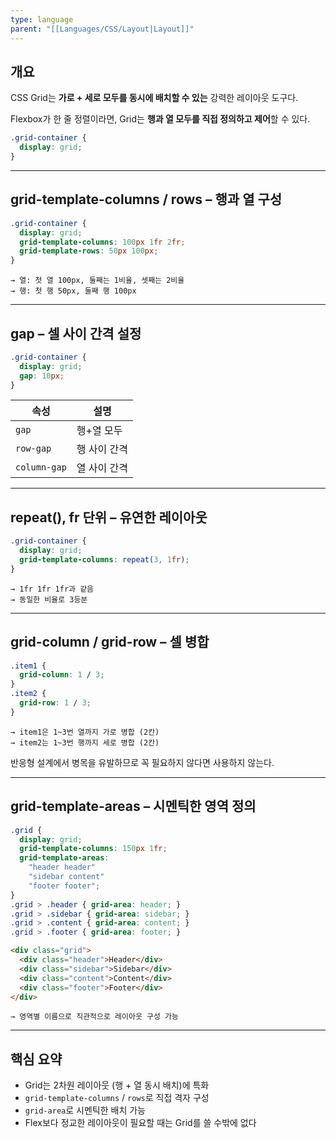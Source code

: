 ```yaml
---
type: language
parent: "[[Languages/CSS/Layout|Layout]]"
---
```

## 개요

CSS Grid는 **가로 + 세로 모두를 동시에 배치할 수 있는** 강력한 레이아웃 도구다.

Flexbox가 한 줄 정렬이라면, Grid는 **행과 열 모두를 직접 정의하고 제어**할 수 있다.

```css
.grid-container {
  display: grid;
}

```

---

## grid-template-columns / rows – 행과 열 구성

```css
.grid-container {
  display: grid;
  grid-template-columns: 100px 1fr 2fr;
  grid-template-rows: 50px 100px;
}

```

```
→ 열: 첫 열 100px, 둘째는 1비율, 셋째는 2비율
→ 행: 첫 행 50px, 둘째 행 100px

```

---

## gap – 셀 사이 간격 설정

```css
.grid-container {
  display: grid;
  gap: 10px;
}

```

|속성|설명|
|---|---|
|`gap`|행+열 모두|
|`row-gap`|행 사이 간격|
|`column-gap`|열 사이 간격|

---

## repeat(), fr 단위 – 유연한 레이아웃

```css
.grid-container {
  display: grid;
  grid-template-columns: repeat(3, 1fr);
}

```

```
→ 1fr 1fr 1fr과 같음
→ 동일한 비율로 3등분

```

---

## grid-column / grid-row – 셀 병합

```css
.item1 {
  grid-column: 1 / 3;
}
.item2 {
  grid-row: 1 / 3;
}

```

```
→ item1은 1~3번 열까지 가로 병합 (2칸)
→ item2는 1~3번 행까지 세로 병합 (2칸)

```

반응형 설계에서 병목을 유발하므로 꼭 필요하지 않다면 사용하지 않는다.

---

## grid-template-areas – 시멘틱한 영역 정의

```css
.grid {
  display: grid;
  grid-template-columns: 150px 1fr;
  grid-template-areas:
    "header header"
    "sidebar content"
    "footer footer";
}
.grid > .header { grid-area: header; }
.grid > .sidebar { grid-area: sidebar; }
.grid > .content { grid-area: content; }
.grid > .footer { grid-area: footer; }

```

```html
<div class="grid">
  <div class="header">Header</div>
  <div class="sidebar">Sidebar</div>
  <div class="content">Content</div>
  <div class="footer">Footer</div>
</div>

```

```
→ 영역별 이름으로 직관적으로 레이아웃 구성 가능

```

---

## 핵심 요약

- Grid는 2차원 레이아웃 (행 + 열 동시 배치)에 특화
- `grid-template-columns` / `rows`로 직접 격자 구성
- `grid-area`로 시멘틱한 배치 가능
- Flex보다 정교한 레이아웃이 필요할 때는 Grid를 쓸 수밖에 없다